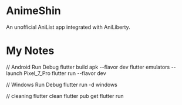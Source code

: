 # AnimeShin
An unofficial AniList app integrated with AniLiberty.

# My Notes

// Android Run Debug
flutter build apk --flavor dev
flutter emulators --launch Pixel_7_Pro
flutter run --flavor dev

// Windows Run Debug
flutter run -d windows

// cleaning
flutter clean
flutter pub get
flutter run